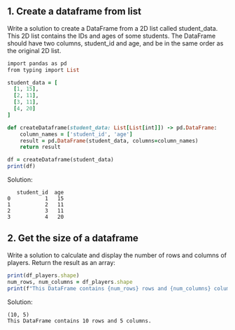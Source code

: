 ## 1. Create a dataframe from list

Write a solution to create a DataFrame from a 2D list called student_data. This 2D list contains the IDs and ages of some students.
The DataFrame should have two columns, student_id and age, and be in the same order as the original 2D list.

```ruby
import pandas as pd
from typing import List

student_data = [
  [1, 15],
  [2, 11],
  [3, 11],
  [4, 20]
]

def createDataframe(student_data: List[List[int]]) -> pd.DataFrame:
    column_names = ['student_id', 'age']
    result = pd.DataFrame(student_data, columns=column_names)
    return result

df = createDataframe(student_data)
print(df)
```
Solution:
```
   student_id  age
0           1   15
1           2   11
2           3   11
3           4   20
```


## 2. Get the size of a dataframe

Write a solution to calculate and display the number of rows and columns of players.
Return the result as an array:

```ruby
print(df_players.shape)
num_rows, num_columns = df_players.shape
print(f"This DataFrame contains {num_rows} rows and {num_columns} columns.")
```
Solution:
```
(10, 5)
This DataFrame contains 10 rows and 5 columns.
```
